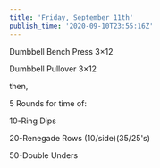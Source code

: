 ```yaml
---
title: 'Friday, September 11th'
publish_time: '2020-09-10T23:55:16Z'
---
```


Dumbbell Bench Press 3×12

Dumbbell Pullover 3×12

then,

5 Rounds for time of:

10-Ring Dips

20-Renegade Rows (10/side)(35/25's)

50-Double Unders
